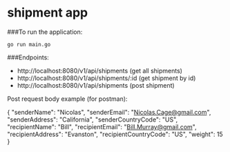 # shipment app

###To run the application:
``` 
go run main.go
```
###Endpoints:

- http://localhost:8080/v1/api/shipments (get all shipments)
- http://localhost:8080/v1/api/shipments/:id (get shipment by id)
- http://localhost:8080/v1/api/shipments (post shipment)

Post request body example (for postman):

  {
   "senderName": "Nicolas",
   "senderEmail": "Nicolas.Cage@gmail.com",
   "senderAddress": "California",
   "senderCountryCode": "US",
   "recipientName": "Bill",
   "recipientEmail": "Bill.Murray@gmail.com",
   "recipientAddress": "Evanston",
   "recipientCountryCode": "US",
   "weight": 15
  }

